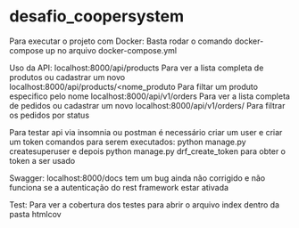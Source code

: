 # desafio_coopersystem
Para executar o projeto com Docker:
Basta rodar o comando docker-compose up no arquivo docker-compose.yml


Uso da API:
localhost:8000/api/products Para ver a lista completa de produtos ou cadastrar um novo
localhost:8000/api/products/<nome_produto  Para filtar um produto especifico pelo nome
localhost:8000/api/v1/orders Para ver a lista completa de pedidos ou cadastrar um novo
localhost:8000/api/v1/orders/<status> Para filtrar os pedidos por status
  
Para testar api via insomnia ou postman é necessário criar um user e criar um token 
comandos para serem executados:
python manage.py createsuperuser
e depois
python manage.py drf_create_token <username> 
para obter o token a ser usado
  
Swagger:
  localhost:8000/docs tem um bug ainda não corrigido e não funciona se a autenticação do rest framework estar ativada
  
  
Test:
Para ver a cobertura dos testes para abrir o arquivo index dentro da pasta htmlcov
